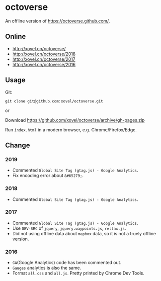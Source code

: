# octoverse

An offline version of <https://octoverse.github.com/>.

## Online

- <http://xovel.cn/octoverse/>
- <http://xovel.cn/octoverse/2018>
- <http://xovel.cn/octoverse/2017>
- <http://xovel.cn/octoverse/2016>

## Usage

Git:
```
git clone git@github.com:xovel/octoverse.git
```

or

Download <https://github.com/xovel/octoverse/archive/gh-pages.zip>

Run `index.html` in a modern browser, e.g. Chrome/Firefox/Edge.

## Change

### 2019

- Commented `Global Site Tag (gtag.js) - Google Analytics`.
- Fix encoding error about `&#65279;`.

### 2018

- Commented `Global Site Tag (gtag.js) - Google Analytics`.

### 2017

- Commented `Global Site Tag (gtag.js) - Google Analytics`.
- Use `DEV-SRC` of `jquery`, `jquery.waypoints.js`, `rellax.js`.
- Did not using offline data about `mapbox` data, so it is not a truely offline version.

### 2016

- `GA`(Google Analytics) code has been commented out.
- `Gauges` analytics is also the same.
- Format `all.css` and `all.js`. Pretty printed by Chrome Dev Tools.
